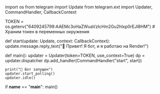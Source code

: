 import os
from telegram import Update
from telegram.ext import Updater, CommandHandler, CallbackContext

TOKEN = os.getenv("6409245799:AAEMc3oHaZWuaVzIcHm2Gu2hlxp0rEJl8HM")  # Храним токен в переменных окружения

def start(update: Update, context: CallbackContext):
    update.message.reply_text("👋 Привет! Я бот, и я работаю на Render!")

def main():
    updater = Updater(token=TOKEN, use_context=True)
    dp = updater.dispatcher
    dp.add_handler(CommandHandler("start", start))

    print("🤖 Бот запущен")
    updater.start_polling()
    updater.idle()

if __name__ == "__main__":
    main()
